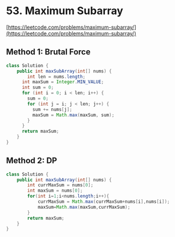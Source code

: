 # 53. Maximum Subarray
[https://leetcode.com/problems/maximum-subarray/](https://leetcode.com/problems/maximum-subarray/)

## Method 1: Brutal Force

```java
class Solution {
    public int maxSubArray(int[] nums) {
        int len = nums.length;
      int maxSum = Integer.MIN_VALUE;
      int sum = 0;
      for (int i = 0; i < len; i++) {
        sum = 0;
        for (int j = i; j < len; j++) {
          sum += nums[j];
          maxSum = Math.max(maxSum, sum);
        }
      }
      return maxSum;
    }
}
```

## Method 2: DP

```java
class Solution {
    public int maxSubArray(int[] nums) {
        int currMaxSum = nums[0];
        int maxSum = nums[0];
        for(int i=1;i<nums.length;i++){
            currMaxSum = Math.max(currMaxSum+nums[i],nums[i]);
            maxSum=Math.max(maxSum,currMaxSum);
        }
        return maxSum;
    }
}
```

